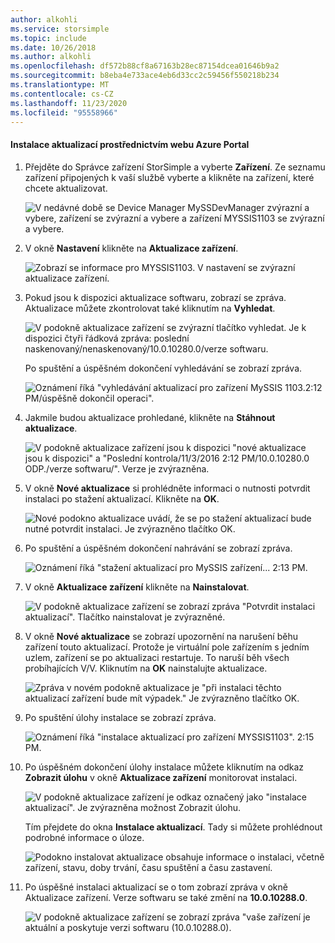 ```yaml
---
author: alkohli
ms.service: storsimple
ms.topic: include
ms.date: 10/26/2018
ms.author: alkohli
ms.openlocfilehash: df572b88cf8a67163b28ec87154dcea01646b9a2
ms.sourcegitcommit: b8eba4e733ace4eb6d33cc2c59456f550218b234
ms.translationtype: MT
ms.contentlocale: cs-CZ
ms.lasthandoff: 11/23/2020
ms.locfileid: "95558966"
---
```

#### <a name="to-install-updates-via-the-azure-portal"></a>Instalace aktualizací prostřednictvím webu Azure Portal

1. Přejděte do Správce zařízení StorSimple a vyberte **Zařízení**. Ze seznamu zařízení připojených k vaší službě vyberte a klikněte na zařízení, které chcete aktualizovat. 

    ![V nedávné době se Device Manager MySSDevManager zvýrazní a vybere, zařízení se zvýrazní a vybere a zařízení MYSSIS1103 se zvýrazní a vybere.](../includes/media/storsimple-virtual-array-install-update-via-portal/azupdate1m.png) 

2. V okně **Nastavení** klikněte na **Aktualizace zařízení**. 

    ![Zobrazí se informace pro MYSSIS1103. V nastavení se zvýrazní aktualizace zařízení.](../includes/media/storsimple-virtual-array-install-update-via-portal/azupdate2m.png)  

3. Pokud jsou k dispozici aktualizace softwaru, zobrazí se zpráva. Aktualizace můžete zkontrolovat také kliknutím na **Vyhledat**.

    ![V podokně aktualizace zařízení se zvýrazní tlačítko vyhledat. Je k dispozici čtyři řádková zpráva: poslední naskenovaný/nenaskenovaný/10.0.10280.0/verze softwaru.](../includes/media/storsimple-virtual-array-install-update-via-portal/azupdate3m.png)

    Po spuštění a úspěšném dokončení vyhledávání se zobrazí zpráva.

    ![Oznámení říká "vyhledávání aktualizací pro zařízení MySSIS 1103.2:12 PM/úspěšně dokončil operaci".](../includes/media/storsimple-virtual-array-install-update-via-portal/azupdate5m.png)

4. Jakmile budou aktualizace prohledané, klikněte na **Stáhnout aktualizace**. 

    ![V podokně aktualizace zařízení jsou k dispozici "nové aktualizace jsou k dispozici" a "Poslední kontrola/11/3/2016 2:12 PM/10.0.10280.0 ODP./verze softwaru/". Verze je zvýrazněna.](../includes/media/storsimple-virtual-array-install-update-via-portal/azupdate6m.png)

5. V okně **Nové aktualizace** si prohlédněte informaci o nutnosti potvrdit instalaci po stažení aktualizací. Klikněte na **OK**.

    ![Nové podokno aktualizace uvádí, že se po stažení aktualizací bude nutné potvrdit instalaci. Je zvýrazněno tlačítko OK.](../includes/media/storsimple-virtual-array-install-update-via-portal/azupdate7m.png)

6. Po spuštění a úspěšném dokončení nahrávání se zobrazí zpráva.

     ![Oznámení říká "stažení aktualizací pro MySSIS zařízení... 2:13 PM.](../includes/media/storsimple-virtual-array-install-update-via-portal/azupdate8m.png)

5. V okně **Aktualizace zařízení** klikněte na **Nainstalovat**.

     ![V podokně aktualizace zařízení se zobrazí zpráva "Potvrdit instalaci aktualizací". Tlačítko nainstalovat je zvýrazněné.](../includes/media/storsimple-virtual-array-install-update-via-portal/azupdate11m.png)   

6. V okně **Nové aktualizace** se zobrazí upozornění na narušení běhu zařízení touto aktualizací. Protože je virtuální pole zařízením s jedním uzlem, zařízení se po aktualizaci restartuje. To naruší běh všech probíhajících V/V. Kliknutím na **OK** nainstalujte aktualizace. 

    ![Zpráva v novém podokně aktualizace je "při instalaci těchto aktualizací zařízení bude mít výpadek." Je zvýrazněno tlačítko OK.](../includes/media/storsimple-virtual-array-install-update-via-portal/azupdate12m.png) 

7. Po spuštění úlohy instalace se zobrazí zpráva. 

    ![Oznámení říká "instalace aktualizací pro zařízení MYSSIS1103". 2:15 PM.](../includes/media/storsimple-virtual-array-install-update-via-portal/azupdate13m.png)

8.  Po úspěšném dokončení úlohy instalace můžete kliknutím na odkaz **Zobrazit úlohu** v okně **Aktualizace zařízení** monitorovat instalaci. 

    ![V podokně aktualizace zařízení je odkaz označený jako "instalace aktualizací". Je zvýrazněna možnost Zobrazit úlohu.](../includes/media/storsimple-virtual-array-install-update-via-portal/azupdate15m.png)

    Tím přejdete do okna **Instalace aktualizací**. Tady si můžete prohlédnout podrobné informace o úloze.

    ![Podokno instalovat aktualizace obsahuje informace o instalaci, včetně zařízení, stavu, doby trvání, času spuštění a času zastavení.](../includes/media/storsimple-virtual-array-install-update-via-portal/azupdate16m.png)

9. Po úspěšné instalaci aktualizací se o tom zobrazí zpráva v okně Aktualizace zařízení. Verze softwaru se také změní na **10.0.10288.0**. 

    ![V podokně aktualizace zařízení se zobrazí zpráva "vaše zařízení je aktuální a poskytuje verzi softwaru (10.0.10288.0).](../includes/media/storsimple-virtual-array-install-update-via-portal/azupdate17m.png)
